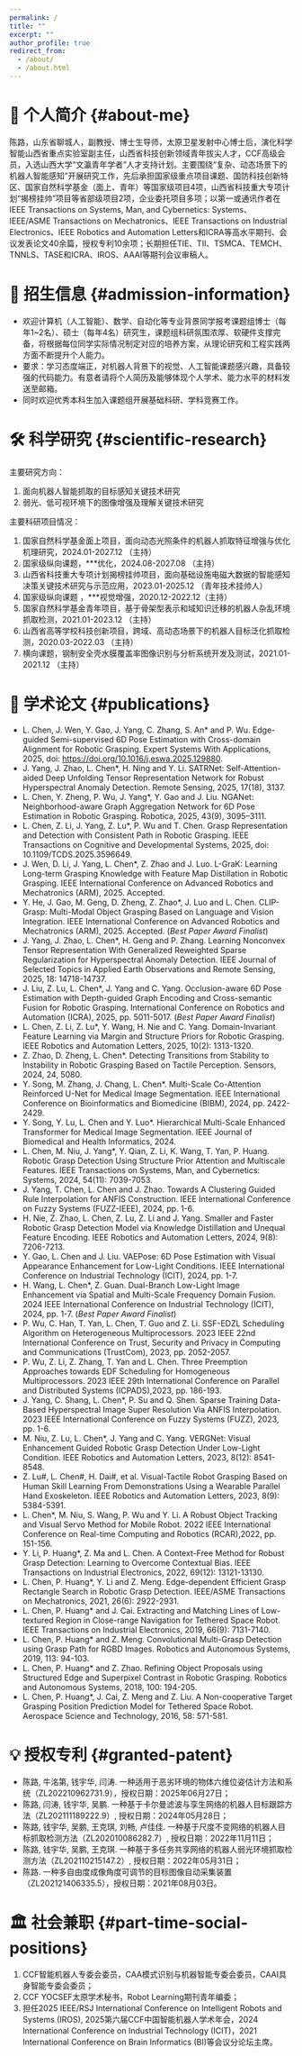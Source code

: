 ```yaml
---
permalink: /
title: ""
excerpt: ""
author_profile: true
redirect_from: 
  - /about/
  - /about.html
---
```


# 👤 个人简介 {#about-me}  
陈路，山东省聊城人，副教授、博士生导师，太原卫星发射中心博士后，演化科学智能山西省重点实验室副主任，山西省科技创新领域青年拔尖人才，CCF高级会员，入选山西大学“文瀛青年学者”人才支持计划。主要围绕“复杂、动态场景下的机器人智能感知”开展研究工作，先后承担国家级重点项目课题、国防科技创新特区、国家自然科学基金（面上、青年）等国家级项目4项，山西省科技重大专项计划“揭榜挂帅”项目等省部级项目2项，企业委托项目多项；以第一或通讯作者在IEEE Transactions on Systems, Man, and Cybernetics: Systems、IEEE/ASME Transactions on Mechatronics、IEEE Transactions on Industrial Electronics、IEEE Robotics and Automation Letters和ICRA等高水平期刊、会议发表论文40余篇，授权专利10余项；长期担任TIE、TII、TSMCA、TEMCH、TNNLS、TASE和ICRA、IROS、AAAI等期刊会议审稿人。

# 💬 招生信息 {#admission-information} 
- 欢迎计算机（人工智能）、数学、自动化等专业背景同学报考课题组博士（每年1~2名）、硕士（每年4名）研究生，课题组科研氛围浓厚、软硬件支撑完备，将根据每位同学实际情况制定对应的培养方案，从理论研究和工程实践两方面不断提升个人能力。
- 要求：学习态度端正，对机器人背景下的视觉、人工智能课题感兴趣，具备较强的代码能力。有意者请将个人简历及能够体现个人学术、能力水平的材料发送至邮箱。
- 同时欢迎优秀本科生加入课题组开展基础科研、学科竞赛工作。

# 🛠️ 科学研究 {#scientific-research} 
主要研究方向：
  1. 面向机器人智能抓取的目标感知关键技术研究
  2. 弱光、低可视环境下的图像增强及理解关键技术研究

主要科研项目情况：
  1. 国家自然科学基金面上项目，面向动态光照条件的机器人抓取特征增强与优化机理研究，2024.01-2027.12 （主持）
  2. 国家级纵向课题，***优化，2024.08-2027.08 （主持）
  3. 山西省科技重大专项计划揭榜挂帅项目，面向基础设施电磁大数据的智能感知决策关键技术研究与示范应用，2023.01-2025.12 （青年技术挂帅人）
  4. 国家级纵向课题 ，***视觉增强，2020.12-2022.12（主持）
  5. 国家自然科学基金青年项目，基于骨架型表示和域知识迁移的机器人杂乱环境抓取检测，2021.01-2023.12 （主持）
  6. 山西省高等学校科技创新项目，跨域、高动态场景下的机器人目标泛化抓取检测，2020.03-2022.03 （主持）
  7. 横向课题，钢制安全壳水膜覆盖率图像识别与分析系统开发及测试，2021.01-2021.12 （主持）

# 📝 学术论文 {#publications}
- L. Chen, J. Wen, Y. Gao, J. Yang, C. Zhang, S. An* and P. Wu. Edge-guided Semi-supervised 6D Pose Estimation with Cross-domain Alignment for Robotic Grasping. Expert Systems With Applications, 2025, doi: https://doi.org/10.1016/j.eswa.2025.129880.
- J. Yang, J. Zhao, L. Chen*, H. Ning and Y. Li. SATRNet: Self-Attention-aided Deep Unfolding Tensor Representation Network for Robust Hyperspectral Anomaly Detection. Remote Sensing, 2025, 17(18), 3137.
- L. Chen, Y. Zheng, P. Wu, J. Yang*, Y. Gao and J. Liu. NGANet: Neighborhood-aware Graph Aggregation Network for 6D Pose Estimation in Robotic Grasping. Robotica, 2025, 43(9), 3095–3111.
- L. Chen, Z. Li, J. Yang, Z. Lu*, P. Wu and T. Chen. Grasp Representation and Detection with Consistent Path in Robotic Grasping. IEEE Transactions on Cognitive and Developmental Systems, 2025, doi: 10.1109/TCDS.2025.3596649.
- J. Wen, D. Li, J. Yang, L. Chen*, Z. Zhao and J. Luo. L-GraK: Learning Long-term Grasping Knowledge with Feature Map Distillation in Robotic Grasping. IEEE International Conference on Advanced Robotics and Mechatronics (ARM), 2025. Accepted.
- Y. He, J. Gao, M. Geng, D. Zheng, Z. Zhao*, J. Luo and L. Chen. CLIP-Grasp: Multi-Modal Object Grasping Based on Language and Vision Integration. IEEE International Conference on Advanced Robotics and Mechatronics (ARM), 2025. Accepted. (_Best Paper Award Finalist_)
- J. Yang, J. Zhao, L. Chen*, H. Geng and P. Zhang. Learning Nonconvex Tensor Representation With Generalized Reweighted Sparse Regularization for Hyperspectral Anomaly Detection. IEEE Journal of Selected Topics in Applied Earth Observations and Remote Sensing, 2025, 18: 14718-14737.
- J. Liu, Z. Lu, L. Chen*, J. Yang and C. Yang. Occlusion-aware 6D Pose Estimation with Depth-guided Graph Encoding and Cross-semantic Fusion for Robotic Grasping. International Conference on Robotics and Automation (ICRA), 2025, pp. 5011-5017. (_Best Paper Award Finalist_)
- L. Chen, Z. Li, Z. Lu*, Y. Wang, H. Nie and C. Yang. Domain-Invariant Feature Learning via Margin and Structure Priors for Robotic Grasping. IEEE Robotics and Automation Letters, 2025, 10(2): 1313-1320.
- Z. Zhao, D. Zheng, L. Chen*. Detecting Transitions from Stability to Instability in Robotic Grasping Based on Tactile Perception. Sensors, 2024, 24, 5080.
- Y. Song, M. Zhang, J. Chang, L. Chen*. Multi-Scale Co-Attention Reinforced U-Net for Medical Image Segmentation. IEEE International Conference on Bioinformatics and Biomedicine (BIBM), 2024, pp. 2422-2429.
- Y. Song, Y. Lu, L. Chen and Y. Luo*. Hierarchical Multi-Scale Enhanced Transformer for Medical Image Segmentation. IEEE Journal of Biomedical and Health Informatics, 2024.
- L. Chen, M. Niu, J. Yang*, Y. Qian, Z. Li, K. Wang, T. Yan, P. Huang. Robotic Grasp Detection Using Structure Prior Attention and Multiscale Features. IEEE Transactions on Systems, Man, and Cybernetics: Systems, 2024, 54(11): 7039-7053.
- J. Yang, T. Chen, L. Chen and J. Zhao. Towards A Clustering Guided Rule Interpolation for ANFIS Construction. IEEE International Conference on Fuzzy Systems (FUZZ-IEEE), 2024, pp. 1-6.
- H. Nie, Z. Zhao, L. Chen, Z. Lu, Z. Li and J. Yang. Smaller and Faster Robotic Grasp Detection Model via Knowledge Distillation and Unequal Feature Encoding. IEEE Robotics and Automation Letters, 2024, 9(8): 7206-7213.
- Y. Gao, L. Chen and J. Liu. VAEPose: 6D Pose Estimation with Visual Appearance Enhancement for Low-Light Conditions. IEEE International Conference on Industrial Technology (ICIT), 2024, pp. 1-7.
- H. Wang, L. Chen*, Z. Guan. Dual-Branch Low-Light Image Enhancement via Spatial and Multi-Scale Frequency Domain Fusion. 2024 IEEE International Conference on Industrial Technology (ICIT), 2024, pp. 1-7. (_Best Paper Award Finalist_)
- P. Wu, C. Han, T. Yan, L. Chen, T. Guo and Z. Li. SSF-EDZL Scheduling Algorithm on Heterogeneous Multiprocessors. 2023 IEEE 22nd International Conference on Trust, Security and Privacy in Computing and Communications (TrustCom), 2023, pp. 2052-2057.
- P. Wu, Z. Li, Z. Zhang, T. Yan and L. Chen. Three Preemption Approaches towards EDF Scheduling for Homogeneous Multiprocessors. 2023 IEEE 29th International Conference on Parallel and Distributed Systems (ICPADS),2023, pp. 186-193.
- J. Yang, C. Shang, L. Chen*, P. Su and Q. Shen. Sparse Training Data-Based Hyperspectral Image Super Resolution Via ANFIS Interpolation. 2023 IEEE International Conference on Fuzzy Systems (FUZZ), 2023, pp. 1-6.
- M. Niu, Z. Lu, L. Chen*, J. Yang and C. Yang. VERGNet: Visual Enhancement Guided Robotic Grasp Detection Under Low-Light Condition. IEEE Robotics and Automation Letters, 2023, 8(12): 8541-8548.
- Z. Lu#, L. Chen#, H. Dai#, et al. Visual-Tactile Robot Grasping Based on Human Skill Learning From Demonstrations Using a Wearable Parallel Hand Exoskeleton. IEEE Robotics and Automation Letters, 2023, 8(9): 5384-5391.
- L. Chen*, M. Niu, S. Wang, P. Wu and Y. Li. A Robust Object Tracking and Visual Servo Method for Mobile Robot. 2022 IEEE International Conference on Real-time Computing and Robotics (RCAR),2022, pp. 151-156.
- Y. Li, P. Huang*, Z. Ma and L. Chen. A Context-Free Method for Robust Grasp Detection: Learning to Overcome Contextual Bias. IEEE Transactions on Industrial Electronics, 2022, 69(12): 13121-13130.
- L. Chen, P. Huang*, Y. Li and Z. Meng. Edge-dependent Efficient Grasp Rectangle Search in Robotic Grasp Detection. IEEE/ASME Transactions on Mechatronics, 2021, 26(6): 2922-2931.
- L. Chen, P. Huang* and J. Cai. Extracting and Matching Lines of Low-textured Region in Close-range Navigation for Tethered Space Robot. IEEE Transactions on Industrial Electronics, 2019, 66(9): 7131-7140.
- L. Chen, P. Huang* and Z. Meng. Convolutional Multi-Grasp Detection using Grasp Path for RGBD Images. Robotics and Autonomous Systems, 2019, 113: 94-103.
- L. Chen, P. Huang* and Z. Zhao. Refining Object Proposals using Structured Edge and Superpixel Contrast in Robotic Grasping. Robotics and Autonomous Systems, 2018, 100: 194-205.
- L. Chen, P. Huang*, J. Cai, Z. Meng and Z. Liu. A Non-cooperative Target Grasping Position Prediction Model for Tethered Space Robot. Aerospace Science and Technology, 2016, 58: 571-581. 

# 💡 授权专利 {#granted-patent} 
- 陈路, 牛洺第, 钱宇华, 闫涛. 一种适用于恶劣环境的物体六维位姿估计方法和系统（ZL202210962731.9），授权日期：2025年06月27日；
- 陈路, 闫涛, 钱宇华, 吴鹏. 一种基于卡尔曼滤波与孪生网络的机器人目标跟踪方法（ZL202111189222.9）, 授权日期：2024年05月28日；
- 陈路, 钱宇华, 吴鹏, 王克琪, 刘畅, 卢佳佳. 一种基于尺度不变网络的机器人目标抓取检测方法（ZL202010086282.7）, 授权日期：2022年11月11日；
- 陈路, 钱宇华, 吴鹏, 王克琪. 一种基于多任务共享网络的机器人弱光环境抓取检测方法（ZL202110215147.2）, 授权日期：2022年05月31日；
- 陈路. 一种多自由度成像角度可调节的目标图像自动采集装置（ZL202121406335.5），授权日期：2021年08月03日。

# 🏛️ 社会兼职 {#part-time-social-positions}  
 1. CCF智能机器人专委会委员，CAA模式识别与机器智能专委会委员，CAAI具身智能专委会委员；
 2. CCF YOCSEF太原学术秘书，Robot Learning期刊青年编委；
 3. 担任2025 IEEE/RSJ International Conference on Intelligent Robots and Systems (IROS), 2025第六届CCF中国智能机器人学术年会，2024 International Conference on Industrial Technology (ICIT)，2021 International Conference on Brain Informatics (BI)等会议分论坛主席。
